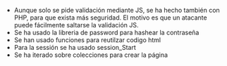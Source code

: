 - Aunque solo se pide validación mediante JS, se ha hecho también con PHP, para que exista más seguridad. El motivo es que un atacante puede fácilmente saltarse la validación JS.
- Se ha usado la libreria de password para hashear la contraseña
- Se han usado funciones para reutilzar codigo html
- Para la sessión se ha usado session_Start
- Se ha iterado sobre colecciones para crear la página